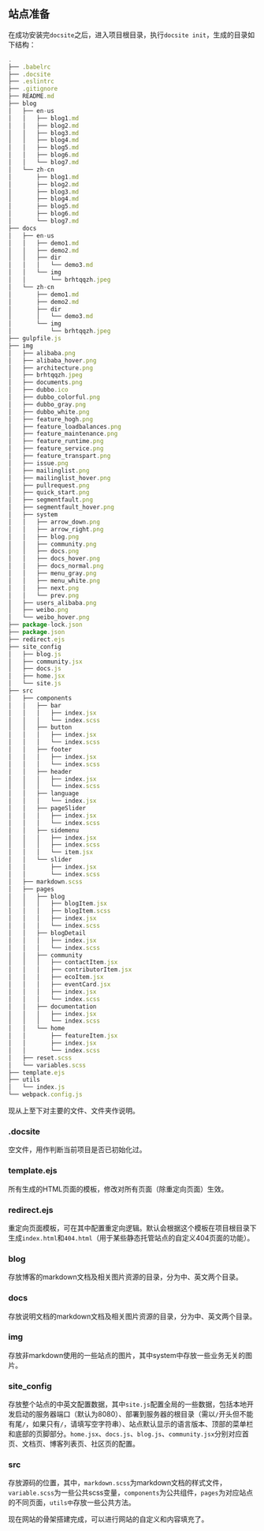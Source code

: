 ## 站点准备

在成功安装完`docsite`之后，进入项目根目录，执行`docsite init`，生成的目录如下结构：

```js
.
├── .babelrc
├── .docsite
├── .eslintrc
├── .gitignore
├── README.md
├── blog
│   ├── en-us
│   │   ├── blog1.md
│   │   ├── blog2.md
│   │   ├── blog3.md
│   │   ├── blog4.md
│   │   ├── blog5.md
│   │   ├── blog6.md
│   │   └── blog7.md
│   └── zh-cn
│       ├── blog1.md
│       ├── blog2.md
│       ├── blog3.md
│       ├── blog4.md
│       ├── blog5.md
│       ├── blog6.md
│       └── blog7.md
├── docs
│   ├── en-us
│   │   ├── demo1.md
│   │   ├── demo2.md
│   │   ├── dir
│   │   │   └── demo3.md
│   │   └── img
│   │       └── brhtqqzh.jpeg
│   └── zh-cn
│       ├── demo1.md
│       ├── demo2.md
│       ├── dir
│       │   └── demo3.md
│       └── img
│           └── brhtqqzh.jpeg
├── gulpfile.js
├── img
│   ├── alibaba.png
│   ├── alibaba_hover.png
│   ├── architecture.png
│   ├── brhtqqzh.jpeg
│   ├── documents.png
│   ├── dubbo.ico
│   ├── dubbo_colorful.png
│   ├── dubbo_gray.png
│   ├── dubbo_white.png
│   ├── feature_hogh.png
│   ├── feature_loadbalances.png
│   ├── feature_maintenance.png
│   ├── feature_runtime.png
│   ├── feature_service.png
│   ├── feature_transpart.png
│   ├── issue.png
│   ├── mailinglist.png
│   ├── mailinglist_hover.png
│   ├── pullrequest.png
│   ├── quick_start.png
│   ├── segmentfault.png
│   ├── segmentfault_hover.png
│   ├── system
│   │   ├── arrow_down.png
│   │   ├── arrow_right.png
│   │   ├── blog.png
│   │   ├── community.png
│   │   ├── docs.png
│   │   ├── docs_hover.png
│   │   ├── docs_normal.png
│   │   ├── menu_gray.png
│   │   ├── menu_white.png
│   │   ├── next.png
│   │   └── prev.png
│   ├── users_alibaba.png
│   ├── weibo.png
│   └── weibo_hover.png
├── package-lock.json
├── package.json
├── redirect.ejs
├── site_config
│   ├── blog.js
│   ├── community.jsx
│   ├── docs.js
│   ├── home.jsx
│   └── site.js
├── src
│   ├── components
│   │   ├── bar
│   │   │   ├── index.jsx
│   │   │   └── index.scss
│   │   ├── button
│   │   │   ├── index.jsx
│   │   │   └── index.scss
│   │   ├── footer
│   │   │   ├── index.jsx
│   │   │   └── index.scss
│   │   ├── header
│   │   │   ├── index.jsx
│   │   │   └── index.scss
│   │   ├── language
│   │   │   └── index.jsx
│   │   ├── pageSlider
│   │   │   ├── index.jsx
│   │   │   └── index.scss
│   │   ├── sidemenu
│   │   │   ├── index.jsx
│   │   │   ├── index.scss
│   │   │   └── item.jsx
│   │   └── slider
│   │       ├── index.jsx
│   │       └── index.scss
│   ├── markdown.scss
│   ├── pages
│   │   ├── blog
│   │   │   ├── blogItem.jsx
│   │   │   ├── blogItem.scss
│   │   │   ├── index.jsx
│   │   │   └── index.scss
│   │   ├── blogDetail
│   │   │   ├── index.jsx
│   │   │   └── index.scss
│   │   ├── community
│   │   │   ├── contactItem.jsx
│   │   │   ├── contributorItem.jsx
│   │   │   ├── ecoItem.jsx
│   │   │   ├── eventCard.jsx
│   │   │   ├── index.jsx
│   │   │   └── index.scss
│   │   ├── documentation
│   │   │   ├── index.jsx
│   │   │   └── index.scss
│   │   └── home
│   │       ├── featureItem.jsx
│   │       ├── index.jsx
│   │       └── index.scss
│   ├── reset.scss
│   └── variables.scss
├── template.ejs
├── utils
│   └── index.js
└── webpack.config.js

```

现从上至下对主要的文件、文件夹作说明。

### .docsite

空文件，用作判断当前项目是否已初始化过。

### template.ejs

所有生成的HTML页面的模板，修改对所有页面（除重定向页面）生效。

### redirect.ejs

重定向页面模板，可在其中配置重定向逻辑。默认会根据这个模板在项目根目录下生成`index.html`和`404.html`（用于某些静态托管站点的自定义404页面的功能）。

### blog

存放博客的markdown文档及相关图片资源的目录，分为中、英文两个目录。

### docs

存放说明文档的markdown文档及相关图片资源的目录，分为中、英文两个目录。

### img

存放非markdown使用的一些站点的图片，其中system中存放一些业务无关的图片。

### site_config

存放整个站点的中英文配置数据，其中`site.js`配置全局的一些数据，包括本地开发启动的服务器端口（默认为8080）、部署到服务器的根目录（需以`/`开头但不能有尾`/`，如果只有`/`，请填写空字符串）、站点默认显示的语言版本、顶部的菜单栏和底部的页脚部分。`home.jsx`、`docs.js`、`blog.js`、`community.jsx`分别对应首页、文档页、博客列表页、社区页的配置。

### src
存放源码的位置，其中，`markdown.scss`为markdown文档的样式文件，`variable.scss`为一些公共scss变量，`components`为公共组件，`pages`为对应站点的不同页面，`utils中`存放一些公共方法。

现在网站的骨架搭建完成，可以进行网站的自定义和内容填充了。